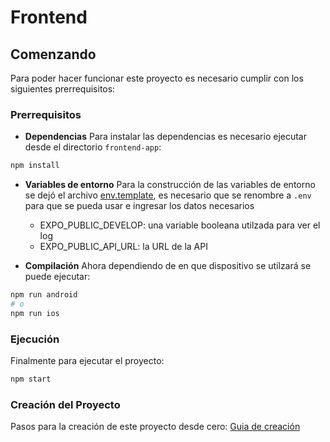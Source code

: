 # Frontend

## Comenzando

Para poder hacer funcionar este proyecto es necesario cumplir con los siguientes prerrequisitos:

### Prerrequisitos

- **Dependencias**
Para instalar las dependencias es necesario ejecutar desde el directorio `frontend-app`:

```sh
npm install
```

- **Variables de entorno**
Para la construcción de las variables de entorno se dejó el archivo [env.template](https://github.com/Elias288/Gym_App/blob/master/frontend-app), es necesario que se renombre a `.env` para que se pueda usar e ingresar los datos necesarios

  - EXPO_PUBLIC_DEVELOP: una variable booleana utilzada para ver el log
  - EXPO_PUBLIC_API_URL: la URL de la API

- **Compilación**
Ahora dependiendo de en que dispositivo se utilzará se puede ejecutar:

```sh
npm run android
# o
npm run ios
```

### Ejecución

Finalmente para ejecutar el proyecto:

```sh
npm start
```

### Creación del Proyecto

Pasos para la creación de este proyecto desde cero: [Guia de creación](https://github.com/Elias288/Gym_App/blob/master/frontend-app/CREACION.md)
